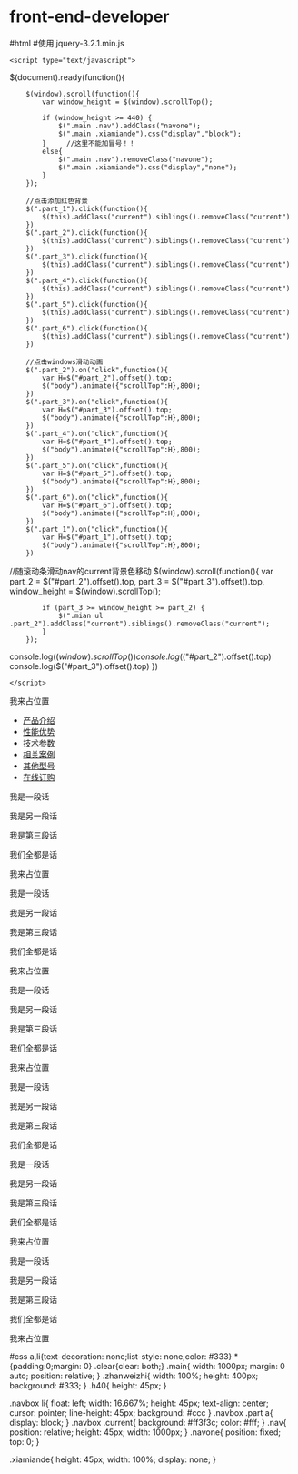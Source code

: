 # front-end-developer
#html
#使用 jquery-3.2.1.min.js
<!doctype html>
<html lang="en">
<head>
	<meta charset="UTF-8">
	<title>Document</title>
	<link rel="stylesheet" type="text/css" href="css.css">
	<script type="text/javascript" src="jquery-3.2.1.min.js"></script>

	<script type="text/javascript">
$(document).ready(function(){

	 	$(window).scroll(function(){
	 		var window_height = $(window).scrollTop();

	 		if (window_height >= 440) {
	 			$(".main .nav").addClass("navone");
	 			$(".main .xiamiande").css("display","block");
	 		}     //这里不能加冒号！！
	 		else{
	 			$(".main .nav").removeClass("navone");
	 			$(".main .xiamiande").css("display","none");
	 		}
	 	});

	 	//点击添加红色背景
	 	$(".part_1").click(function(){
	 		$(this).addClass("current").siblings().removeClass("current")
	 	})
	 	$(".part_2").click(function(){
	 		$(this).addClass("current").siblings().removeClass("current")
	 	})
	 	$(".part_3").click(function(){
	 		$(this).addClass("current").siblings().removeClass("current")
	 	})
	 	$(".part_4").click(function(){
	 		$(this).addClass("current").siblings().removeClass("current")
	 	})
	 	$(".part_5").click(function(){
	 		$(this).addClass("current").siblings().removeClass("current")
	 	})
	 	$(".part_6").click(function(){
	 		$(this).addClass("current").siblings().removeClass("current")
	 	})

	 	//点击windows滑动动画
		$(".part_2").on("click",function(){
            var H=$("#part_2").offset().top;
			$("body").animate({"scrollTop":H},800);
		})
		$(".part_3").on("click",function(){
            var H=$("#part_3").offset().top;
			$("body").animate({"scrollTop":H},800);
		})
		$(".part_4").on("click",function(){
            var H=$("#part_4").offset().top;
			$("body").animate({"scrollTop":H},800);
		})
		$(".part_5").on("click",function(){
            var H=$("#part_5").offset().top;
			$("body").animate({"scrollTop":H},800);
		})
		$(".part_6").on("click",function(){
            var H=$("#part_6").offset().top;
			$("body").animate({"scrollTop":H},800);
		})
		$(".part_1").on("click",function(){
            var H=$("#part_1").offset().top;
			$("body").animate({"scrollTop":H},800);
		})


//随滚动条滑动nav的current背景色移动
		$(window).scroll(function(){
	 		var part_2 = $("#part_2").offset().top,
	 			part_3 = $("#part_3").offset().top,
	 			window_height = $(window).scrollTop();

	 		if (part_3 >= window_height >= part_2) {
	 			$(".mian ul .part_2").addClass("current").siblings().removeClass("current");
	 		}
	 	});
console.log($(window).scrollTop())
console.log($("#part_2").offset().top)
console.log($("#part_3").offset().top)
})


	</script>
</head>
<body>
<div class="main">
    <div class="zhanweizhi">我来占位置</div>
    <div class="h40"></div>
	<div class="nav">
		<ul class="navbox">
			<li class="part_1 current"><a href="#part_1">产品介绍</a></li>
			<li class="part_2"><a href="#part_2">性能优势</a></li>
			<li class="part_3"><a href="#part_3">技术参数</a></li>
			<li class="part_4"><a href="#part_4">相关案例</a></li>
			<li class="part_5"><a href="#part_5">其他型号</a></li>
			<li class="part_6"><a href="#part_6">在线订购</a></li>
		</ul>
	</div>
	<div class="clear"></div>
	<!-- 添加空白div -->
	<div class="xiamiande"></div>
	<div class="h40 part" id="part_1"></div>
	<div class="cpjs">
		<p>我是一段话</p>
		<p>我是另一段话</p>
		<p>我是第三段话</p>
		<p>我们全都是话</p>
		<div class="zhanweizhi">我来占位置</div>
	</div>
	<div class="h40 part" id="part_2"></div>
	<div class="xnys">
		<p>我是一段话</p>
		<p>我是另一段话</p>
		<p>我是第三段话</p>
		<p>我们全都是话</p>
		<div class="zhanweizhi">我来占位置</div>
	</div>
	<div class="h40 part" id="part_3"></div>
	<div class="jscs">
		<p>我是一段话</p>
		<p>我是另一段话</p>
		<p>我是第三段话</p>
		<p>我们全都是话</p>
		<div class="zhanweizhi">我来占位置</div>
	</div>
	<div class="h40 part" id="part_4"></div>
	<div class="xgal">
		<p>我是一段话</p>
		<p>我是另一段话</p>
		<p>我是第三段话</p>
		<p>我们全都是话</p>
	</div>
	<div class="h40 part" id="part_5"></div>
	<div class="qtxh">
		<p>我是一段话</p>
		<p>我是另一段话</p>
		<p>我是第三段话</p>
		<p>我们全都是话</p>
		<div class="zhanweizhi">我来占位置</div>
	</div>
	<div class="h40 part" id="part_6"></div>
	<div class="zxdg">
		<p>我是一段话</p>
		<p>我是另一段话</p>
		<p>我是第三段话</p>
		<p>我们全都是话</p>
		<div class="zhanweizhi">我来占位置</div>
	</div>
</div>	
</body>
</html>

#css
a,li{text-decoration: none;list-style: none;color: #333}
*{padding:0;margin: 0}
.clear{clear: both;}
.main{
	width: 1000px;
	margin: 0 auto;
	position: relative;
}
.zhanweizhi{
	width: 100%;
	height: 400px;
	background: #333;
}
.h40{
	height: 45px;
}

.navbox li{
	float: left;
	width: 16.667%;
	height: 45px;
	text-align: center;
	cursor: pointer;
	line-height: 45px;
	background: #ccc
}
.navbox .part a{
	display: block;
}
.navbox .current{
	background: #ff3f3c;
	color: #fff;
}
.nav{
	position: relative;
	height: 45px;
	width: 1000px;
}
.navone{
	position: fixed;
	top: 0;
}

.xiamiande{
	height: 45px;
	width: 100%;
	display: none;
}
